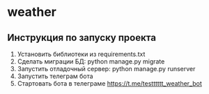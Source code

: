 # weather
## Инструкция по запуску проекта
1. Установить библиотеки из requirements.txt
2. Сделать миграции БД: python manage.py migrate
3. Запустить отладочный сервер: python manage.py runserver
4. Запустить телеграм бота 
5. Стартовать бота в телеграме https://t.me/testttttt_weather_bot
